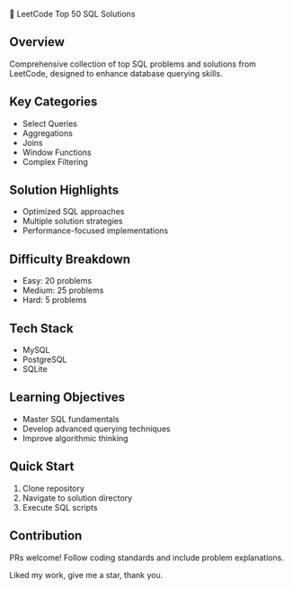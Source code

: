 🚀 LeetCode Top 50 SQL Solutions  

## Overview  
Comprehensive collection of top SQL problems and solutions from LeetCode, designed to enhance database querying skills.  

## Key Categories  
- Select Queries  
- Aggregations  
- Joins  
- Window Functions  
- Complex Filtering  

## Solution Highlights  
- Optimized SQL approaches  
- Multiple solution strategies  
- Performance-focused implementations  

## Difficulty Breakdown  
- Easy: 20 problems  
- Medium: 25 problems  
- Hard: 5 problems  

## Tech Stack  
- MySQL  
- PostgreSQL  
- SQLite  

## Learning Objectives  
- Master SQL fundamentals  
- Develop advanced querying techniques  
- Improve algorithmic thinking  

## Quick Start  
1. Clone repository  
2. Navigate to solution directory  
3. Execute SQL scripts  

## Contribution  
PRs welcome! Follow coding standards and include problem explanations. 

Liked my work, give me a star, thank you.

